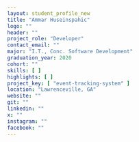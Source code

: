 ```yaml
---
layout: student_profile_new
title: "Ammar Huseinspahic"
logo: ""
header: ""
project_role: "Developer"
contact_email: ""
major: "I.T., Conc. Software Development"
graduation_year: 2020
cohort: ""
skills: [ ]
highlights: [ ]
project_key: [ "event-tracking-system" ]
location: "Lawrenceville, GA"
website: ""
git: ""
linkedin: ""
x: ""
instagram: ""
facebook: ""
---
```

